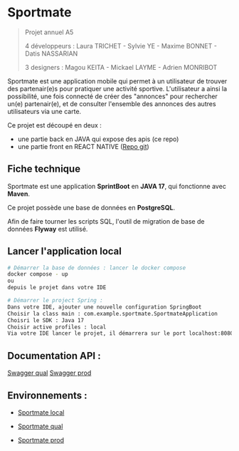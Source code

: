# Sportmate

> Projet annuel A5
>
> 4 développeurs :  Laura TRICHET - Sylvie YE - Maxime BONNET - Datis NASSARIAN
> 
> 3 designers : Magou KEITA - Mickael LAYME - Adrien MONRIBOT

Sportmate est une application mobile qui permet à un utilisateur de trouver des partenair(e)s 
pour pratiquer une activité sportive. L'utilisateur a ainsi la possibilité, une fois connecté de 
créer des "annonces" pour rechercher un(e) partenair(e), et de consulter l'ensemble des annonces
des autres utilisateurs via une carte.

Ce projet est découpé en deux : 
- une partie back en JAVA qui expose des apis (ce repo)
- une partie front en REACT NATIVE ([Repo git](https://github.com/Pyxize/iim-sportmate-front))

## Fiche technique
Sportmate est une application **SprintBoot** en **JAVA 17**, qui fonctionne avec **Maven**.

Ce projet possède une base de données en **PostgreSQL**. 

Afin de faire tourner les scripts SQL, l'outil de migration de base de données **Flyway** est utilisé.

## Lancer l'application local

``` bash
# Démarrer la base de données : lancer le docker compose
docker compose - up 
ou 
depuis le projet dans votre IDE

# Démarrer le project Spring : 
Dans votre IDE, ajouter une nouvelle configuration SpringBoot
Choisir la class main : com.example.sportmate.SportmateApplication
Choisri le SDK : Java 17
Choisir active profiles : local
Via votre IDE lancer le projet, il démarrera sur le port localhost:8080
```

## Documentation API :  
[Swagger qual](https://sportmate-develop.herokuapp.com/swagger-ui/index.html#/user-controller)
[Swagger prod](https://sportmate-master.herokuapp.com/swagger-ui/index.html#/user-controller)

## Environnements :

- [Sportmate local](http://localhost:8080)

- [Sportmate qual](https://sportmate-develop.herokuapp.com)

- [Sportmate prod](https://sportmate-master.herokuapp.com)

